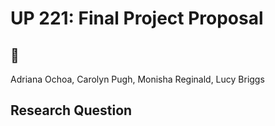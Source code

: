 # UP 221: Final Project Proposal
## 🐍

Adriana Ochoa,
Carolyn Pugh,
Monisha Reginald,
Lucy Briggs


## Research Question
